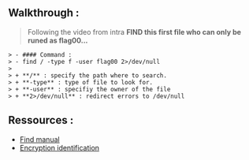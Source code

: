 ## Walkthrough :
> Following the video from intra **FIND this first file who can only be runed as flag00...**

```
> - #### Command :
> - find / -type f -user flag00 2>/dev/null
>
> + **/** : specify the path where to search.  
> + **-type** : type of file to look for.  
> + **-user** : specifiy the owner of the file  
> + **2>/dev/null** : redirect errors to /dev/null  
```



## Ressources :
- [Find manual](https://man7.org/linux/man-pages/man1/find.1.html)
- [Encryption identification](https://www.dcode.fr/identification-chiffrement)
